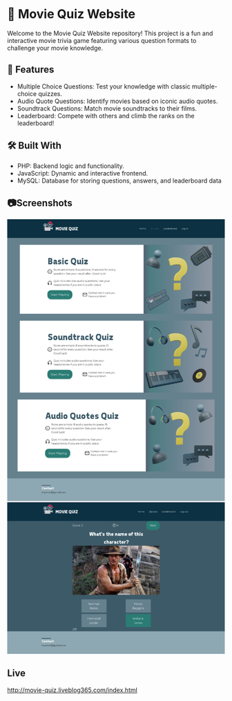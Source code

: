 # 🎥 Movie Quiz Website

Welcome to the Movie Quiz Website repository! This project is a fun and interactive movie trivia game featuring various question formats to challenge your movie knowledge.

## 🌟 Features
- Multiple Choice Questions: Test your knowledge with classic multiple-choice quizzes.
- Audio Quote Questions: Identify movies based on iconic audio quotes.
- Soundtrack Questions: Match movie soundtracks to their films.
- Leaderboard: Compete with others and climb the ranks on the leaderboard!

## 🛠️ Built With
- PHP: Backend logic and functionality.
- JavaScript: Dynamic and interactive frontend.
- MySQL: Database for storing questions, answers, and leaderboard data

## 📷Screenshots
![s1](quizes.png)
![s2](question.png)

## Live
http://movie-quiz.liveblog365.com/index.html
